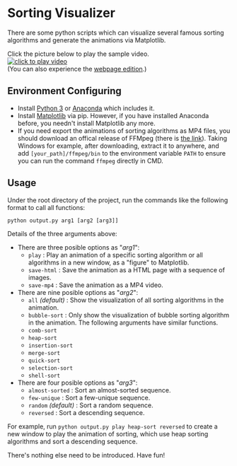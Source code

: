 # Sorting Visualizer
There are some python scripts which can visualize several famous sorting algorithms and generate the animations via Matplotlib.  

Click the picture below to play the sample video.  
[![click to play video](https://raw.githubusercontent.com/zamhown/sorting-visualizer/master/img/play_video.jpg)](https://www.bilibili.com/video/av25140582/)  
(You can also experience the [webpage edition](https://zamhown.github.io/sorting-visualizer).)
## Environment Configuring
* Install [Python 3](https://www.python.org/downloads/) or [Anaconda](https://www.anaconda.com/download/) which includes it.
* Install [Matplotlib](https://matplotlib.org/users/installing.html) via pip. However, if you have installed Anaconda before, you needn't install Matplotlib any more.
* If you need export the animations of sorting algorithms as MP4 files, you should download an offical release of FFMpeg (there is [the link](https://ffmpeg.zeranoe.com/builds/)). Taking Windows for example, after downloading, extract it to anywhere, and add `[your_path]/ffmpeg/bin` to the environment variable `PATH` to ensure you can run the command `ffmpeg` directly in CMD.
## Usage
Under the root directory of the project, run the commands like the following format to call all functions:  
```
python output.py arg1 [arg2 [arg3]]  
```
Details of the three arguments above:  
* There are three posible options as "*arg1*":
    * `play` : Play an animation of a specific sorting algorithm or all algorithms in a new window, as a "figure" to Matplotlib.
    * `save-html` : Save the animation as a HTML page with a sequence of images.
    * `save-mp4` : Save the animation as a MP4 video.
* There are nine posible options as "*arg2*":
    * `all` *(default)* : Show the visualization of all sorting algorithms in the animation.
    * `bubble-sort` : Only show the visualization of bubble sorting algorithm in the animation. The following arguments have similar functions.
    * `comb-sort`
    * `heap-sort`
    * `insertion-sort`
    * `merge-sort`
    * `quick-sort`
    * `selection-sort`
    * `shell-sort`
* There are four posible options as "*arg3*":
    * `almost-sorted` : Sort an almost-sorted sequence.
    * `few-unique` : Sort a few-unique sequence.
    * `random` *(default)* : Sort a random sequence.
    * `reversed` : Sort a descending sequence.  

For example, run `python output.py play heap-sort reversed` to create a new window to play the animation of sorting, which use heap sorting algorithms and sort a descending sequence.  

There's nothing else need to be introduced. Have fun!
